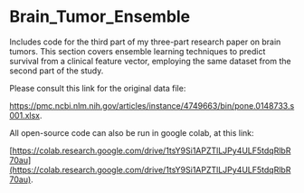 # Brain_Tumor_Ensemble
Includes code for the third part of my three-part research paper on brain tumors. This section covers ensemble learning techniques to predict survival from a clinical feature vector, employing the same dataset from the second part of the study.

Please consult this link for the original data file:

https://pmc.ncbi.nlm.nih.gov/articles/instance/4749663/bin/pone.0148733.s001.xlsx.

All open-source code can also be run in google colab, at this link:

[https://colab.research.google.com/drive/1tsY9Si1APZTlLJPy4ULF5tdqRlbR70au](https://colab.research.google.com/drive/1tsY9Si1APZTlLJPy4ULF5tdqRlbR70au).
